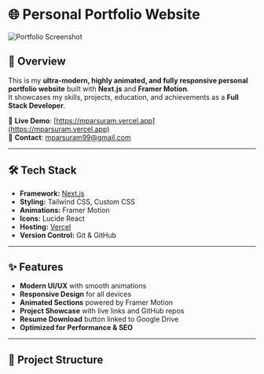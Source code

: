# 🌐 Personal Portfolio Website

![Portfolio Screenshot](./screenshot.png) <!-- Optional: Add a screenshot of your site -->

## 📌 Overview
This is my **ultra-modern, highly animated, and fully responsive personal portfolio website** built with **Next.js** and **Framer Motion**.  
It showcases my skills, projects, education, and achievements as a **Full Stack Developer**.

🚀 **Live Demo**: [https://mparsuram.vercel.app](https://mparsuram.vercel.app)  
📧 **Contact**: mparsuram99@gmail.com  

---

## 🛠 Tech Stack

- **Framework:** [Next.js](https://nextjs.org/)
- **Styling:** Tailwind CSS, Custom CSS
- **Animations:** Framer Motion
- **Icons:** Lucide React
- **Hosting:** [Vercel](https://vercel.com/)
- **Version Control:** Git & GitHub

---

## ✨ Features

- **Modern UI/UX** with smooth animations
- **Responsive Design** for all devices
- **Animated Sections** powered by Framer Motion
- **Project Showcase** with live links and GitHub repos
- **Resume Download** button linked to Google Drive
- **Optimized for Performance & SEO**

---

## 📂 Project Structure

